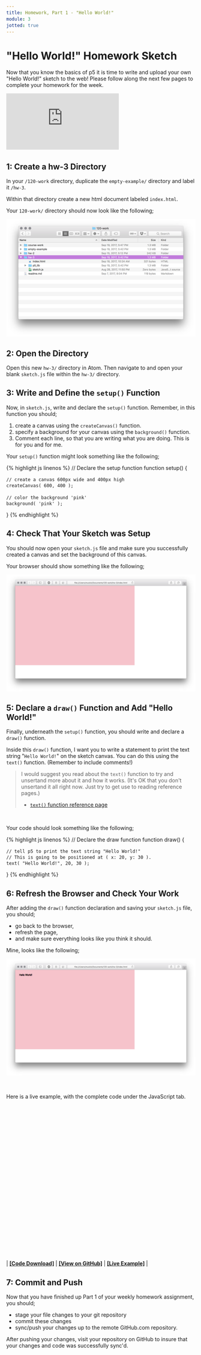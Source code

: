 ```yaml
---
title: Homework, Part 1 - "Hello World!"
module: 3
jotted: true
---
```


# "Hello World!" Homework Sketch

Now that you know the basics of p5 it is time to write and upload your own "Hello World!" sketch to the web! Please follow along the next few pages to complete your homework for the week.

<div class="embed-responsive embed-responsive-16by9"><iframe class="embed-responsive-item" src="https://www.youtube.com/embed/PPPiUY6A8gA" frameborder="0" allowfullscreen></iframe></div>


## 1: Create a hw-3 Directory

In your `/120-work` directory, duplicate the `empty-example/` directory and label it `/hw-3`.

Within that directory create a new html document labeled `index.html`.

Your `120-work/` directory should now look like the following;

![120-work/ with hw-3/](../imgs/120-work-hw-3.png "Example of what your directory should look like after creating hw-3/")


## 2: Open the Directory

Open this new `hw-3/` directory in Atom. Then navigate to and open your blank `sketch.js` file within the `hw-3/` directory.


## 3: Write and Define the `setup()` Function

Now, in `sketch.js`, write and declare the `setup()` function. Remember, in this function you should;

1. create a canvas using the `createCanvas()` function.
2. specify a background for your canvas using the `background()` function.
3. Comment each line, so that you are writing what you are doing. This is for you and for me.

Your `setup()` function might look something like the following;


{% highlight js linenos %}
// Declare the setup function
function setup() {

    // create a canvas 600px wide and 400px high
    createCanvas( 600, 400 );

    // color the background 'pink'
    background( 'pink' );
}
{% endhighlight %}


## 4: Check That Your Sketch was Setup

You should now open your `sketch.js` file and make sure you successfully created a canvas and set the background of this canvas.

Your browser should show something like the following;

![Example output from step 4.](../imgs/setup-example-output.png "Example output from step 4, after declaring a setup function, specifying the canvas, and setting the background.")


## 5: Declare a `draw()` Function and Add "Hello World!"

Finally, underneath the `setup()` function, you should write and declare a `draw()` function.

Inside this `draw()` function, I want you to write a statement to print the text string "`Hello World!`" on the sketch canvas. You can do this using the `text()` function. (Remember to include comments!)

> I would suggest you read about the `text()` function to try and unsertand more about it and how it works. (It's OK that you don't unsertand it all right now. Just try to get use to reading reference pages.)
>
> - [`text()` function reference page](https://p5js.org/reference/#/p5/text)

<br />


Your code should look something like the following;


{% highlight js linenos %}
// Declare the draw function
function draw() {

    // tell p5 to print the text string "Hello World!"
    // This is going to be positioned at ( x: 20, y: 30 ).
    text( "Hello World!", 20, 30 );
}
{% endhighlight %}


## 6: Refresh the Browser and Check Your Work

After adding the `draw()` function declaration and saving your `sketch.js` file, you should;

- go back to the browser,
- refresh the page,
- and make sure everything looks like you think it should.

Mine, looks like the following;

![Example of my "Hello World!" code sketch.](../imgs/hello-world-hw-example.png 'Example of my "Hello World!" code sketch.')



<br />

Here is a live example, with the complete code under the JavaScript tab.

<div class="displayed_jotted_example">
    <div id="jotted-demo-1" class="" style="height:400px;"></div>
</div>
<script>
    new Jotted(document.querySelector("#jotted-demo-1"), {
    files: [
        {
            type: "js",
            url:"https://raw.githubusercontent.com/Montana-Media-Arts/120_CreativeCoding/master/hwExamples/hw-3/sketch.js"
        },
        {
            type: "html",
            url:"../../../p5_resources/index.html"
    }],
    // plugins: [ "codemirror", "console" ]
    plugins: [ "codemirror" ]
});
</script>

| [**[Code Download]**](https://github.com/Montana-Media-Arts/120_CreativeCoding/raw/master/hwExamples/hw-3/hw-3.zip) | [**[View on GitHub]**](https://github.com/Montana-Media-Arts/120_CreativeCoding/raw/master/hwExamples/hw-3/) | [**[Live Example]**](https://montana-media-arts.github.io/120_CreativeCoding/hwExamples/hw-3/) |


## 7: Commit and Push

Now that you have finished up Part 1 of your weekly homework assignment, you should;

- stage your file changes to your git repository
- commit these changes
- sync/push your changes up to the remote GitHub.com repository.

After pushing your changes, visit your repository on GitHub to insure that your changes and code was successfully sync'd.
